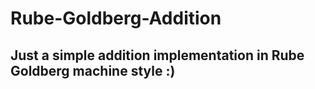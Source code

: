 # Rube-Goldberg-Addition
## Just a simple addition implementation in Rube Goldberg machine style :)
